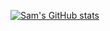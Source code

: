 [![Sam's GitHub stats](https://github-readme-stats.vercel.app/api?username=sam-shridhar1950f)](https://github.com/sam-shridhar1950f/github-readme-stats)
